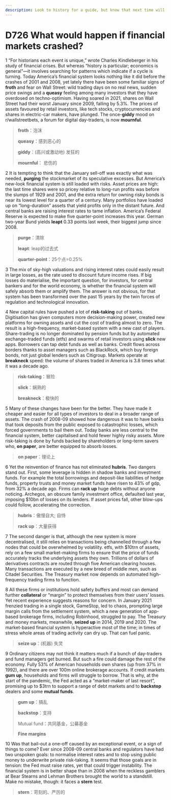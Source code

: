 ```yaml
---
description: Look to history for a guide, but know that next time will be different
---
```


# D726 What would happen if financial markets crashed?
1 “For historians each event is unique,” wrote Charles Kindleberger in his study of financial crises. But whereas “history is particular; economics is general”—it involves searching for patterns which indicate if a cycle is turning. Today America’s financial system looks nothing like it did before the crashes of 2001 and 2008, yet lately there have been some familiar signs of **froth** and fear on Wall Street: wild trading days on no real news, sudden price swings and a **queasy** feeling among many investors that they have overdosed on techno-optimism. Having soared in 2021, shares on Wall Street had their worst January since 2009, falling by 5.3%. The prices of assets favoured by retail investors, like tech stocks, cryptocurrencies and shares in electric-car makers, have plunged. The once-**giddy** mood on r/wallstreetbets, a forum for digital day-traders, is now **mournful**.

> **froth**：泡沫
>
> **queasy**：感到恶心的
>
> **giddy**：(高兴或激动地) 发狂的
>
> **mournful**： 悲伤的
>

2 It is tempting to think that the January sell-off was exactly what was needed, **purging** the stockmarket of its speculative excesses. But America’s new-look financial system is still loaded with risks. Asset prices are high: the last time shares were so pricey relative to long-run profits was before the slumps of 1929 and 2001, and the extra return for owning risky bonds is near its lowest level for a quarter of a century. Many portfolios have loaded up on “long-duration” assets that yield profits only in the distant future. And central banks are raising interest rates to tame inflation. America’s Federal Reserve is expected to make five quarter-point increases this year. German two-year Bund yields **leapt** 0.33 points last week, their biggest jump since 2008.

> **purge**：清除
>
> **leapt**: leap的过去式
>
> **quarter-point**：25个点=0.25%
>

3 The mix of sky-high valuations and rising interest rates could easily result in large losses, as the rate used to discount future income rises. If big losses do materialise, the important question, for investors, for central bankers and for the world economy, is whether the financial system will safely absorb them or amplify them. The answer is not obvious, for that system has been transformed over the past 15 years by the twin forces of regulation and technological innovation.

4 New capital rules have pushed a lot of **risk-taking** out of banks. Digitisation has given computers more decision-making power, created new platforms for owning assets and cut the cost of trading almost to zero. The result is a high-frequency, market-based system with a new cast of players. Share-trading is no longer dominated by pension funds but by automated exchange-traded funds (etfs) and swarms of retail investors using **slick** new apps. Borrowers can tap debt funds as well as banks. Credit flows across borders thanks to asset managers such as BlackRock, which buy foreign bonds, not just global lenders such as Citigroup. Markets operate at **breakneck** speed: the volume of shares traded in America is 3.8 times what it was a decade ago.

> **risk-taking**：冒险
>
> **slick**：娴熟的
>
> **breakneck**：极快的
>

5 Many of these changes have been for the better. They have made it cheaper and easier for all types of investors to deal in a broader range of assets. The crash of 2008-09 showed how dangerous it was to have banks that took deposits from the public exposed to catastrophic losses, which forced governments to bail them out. Today banks are less central to the financial system, better capitalised and hold fewer highly risky assets. More risk-taking is done by funds backed by shareholders or long-term savers who, **on paper**, are better equipped to absorb losses.

> **on paper**：理论上
>

6 Yet the reinvention of finance has not eliminated **hubris**. Two dangers stand out. First, some leverage is hidden in shadow banks and investment funds. For example the total borrowings and deposit-like liabilities of hedge funds, property trusts and money market funds have risen to 43% of gdp, from 32% a decade ago. Firms can **rack up** huge debts without anyone noticing. Archegos, an obscure family investment office, defaulted last year, imposing $10bn of losses on its lenders. If asset prices fall, other blow-ups could follow, accelerating the correction.

> **hubris**：傲慢自大; 自恃
>
> **rack up**：大量获得
>

7 The second danger is that, although the new system is more decentralised, it still relies on transactions being channelled through a few nodes that could be overwhelmed by volatility. etfs, with $10trn of assets, rely on a few small market-making firms to ensure that the price of funds accurately tracks the underlying assets they own. Trillions of dollars of derivatives contracts are routed through five American clearing houses. Many transactions are executed by a new breed of middle men, such as Citadel Securities. The Treasury market now depends on automated high-frequency trading firms to function.

8 All these firms or institutions hold safety buffers and most can demand further **collateral** or “margin” to protect themselves from their users’ losses. Yet recent experience suggests reasons for concern. In January 2021 frenzied trading in a single stock, GameStop, led to chaos, prompting large margin calls from the settlement system, which a new generation of app-based brokerage firms, including Robinhood, struggled to pay. The Treasury and money markets, meanwhile, **seized up** in 2014, 2019 and 2020. The market-based financial system is hyperactive most of the time; in times of stress whole areas of trading activity can dry up. That can fuel panic.

> **seize up**：(机器) 失灵
>

9 Ordinary citizens may not think it matters much if a bunch of day-traders and fund managers get burned. But such a fire could damage the rest of the economy. Fully 53% of American households own shares (up from 37% in 1992), and there are over 100m online brokerage accounts. If credit markets **gum up**, households and firms will struggle to borrow. That is why, at the start of the pandemic, the Fed acted as a “market-maker of last resort”, promising up to $3trn to support a range of debt markets and to **backstop** dealers and some **mutual funds**.

> **gum up**：搞乱
>
> **backstop**：支持
>
> Mutual fund：共同基金，公募基金
>
> **Fine margins**
>

10 Was that bail-out a one-off caused by an exceptional event, or a sign of things to come? Ever since 2008-09 central banks and regulators have had two unspoken goals: to normalise interest rates and to stop using public money to underwrite private risk-taking. It seems that those goals are in tension: the Fed must raise rates, yet that could trigger instability. The financial system is in better shape than in 2008 when the reckless gamblers at Bear Stearns and Lehman Brothers brought the world to a standstill. Make no mistake, though: it faces a **stern** test.

> **stern**：苛刻的、严厉的
>

